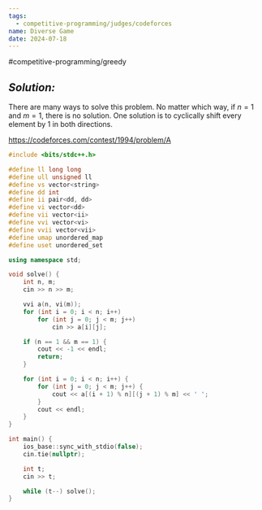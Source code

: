 ```yaml
---
tags:
  - competitive-programming/judges/codeforces
name: Diverse Game
date: 2024-07-18
---
```

#competitive-programming/greedy 
## _Solution:_
There are many ways to solve this problem. No matter which way, if $n=1$ and $m=1$, there is no solution. One solution is to cyclically shift every element by 1 in both directions.

https://codeforces.com/contest/1994/problem/A
```cpp
#include <bits/stdc++.h>

#define ll long long
#define ull unsigned ll
#define vs vector<string>
#define dd int
#define ii pair<dd, dd>
#define vi vector<dd>
#define vii vector<ii>
#define vvi vector<vi>
#define vvii vector<vii>
#define umap unordered_map
#define uset unordered_set

using namespace std;

void solve() {
    int n, m;
    cin >> n >> m;

    vvi a(n, vi(m));
    for (int i = 0; i < n; i++)
        for (int j = 0; j < m; j++)
            cin >> a[i][j];

    if (n == 1 && m == 1) {
        cout << -1 << endl;
        return;
    }

    for (int i = 0; i < n; i++) {
        for (int j = 0; j < m; j++) {
            cout << a[(i + 1) % n][(j + 1) % m] << ' ';
        }
        cout << endl;
    }
}

int main() {
    ios_base::sync_with_stdio(false);
    cin.tie(nullptr);

    int t;
    cin >> t;

    while (t--) solve();
}
```